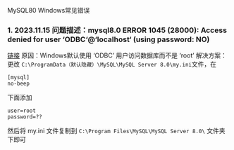 MySQL80 Windows常见错误

### 1. 2023.11.15 问题描述：mysql8.0 ERROR 1045 (28000): Access denied for user ‘ODBC‘@‘localhost‘ (using password: NO)
[链接](https://blog.csdn.net/m0_47505062/article/details/122342121)
原因：Windows默认使用 ‘ODBC’ 用户访问数据库而不是 ‘root’
解决方案： 更改 `C:\ProgramData（默认隐藏）\MySQL\MySQL Server 8.0\my.ini`文件，在
```
[mysql]
no-beep
```
下面添加
``` 
user=root
password=??
```
然后将 my.ini 文件复制到 `C:\Program Files\MySQL\MySQL Server 8.0\` 文件夹下即可
